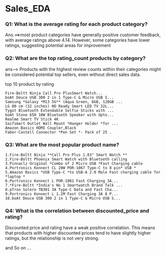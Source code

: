 # Sales_EDA

### Q1: What is the average rating for each product category?
Ans.==>most product categories have generally positive customer feedback, with average ratings above 4.14. However, some categories have lower ratings, suggesting potential areas for improvement

### Q2: What are the top rating_count products by category?
ans--> Products with the highest review counts within their categories might be considered potential top sellers, even without direct sales data.

top 10 product by rating

    Fire-Boltt Ninja Call Pro PlusSmart Watch...
    boAt Deuce USB 300 2 in 1 Type-C & Micro USB S...
    Samsung *Galaxy *M13 5G** (Aqua Green, 6GB, 128GB ...
    LG 80 cm (32 inches) HD Ready Smart LED TV 32L...
    Tygot Bluetooth Extendable Selfie Sticks with ...
    boAt Stone 650 10W Bluetooth Speaker with Upto...
    Realme Smart TV Stick 4K
    Saifsmart Outlet Wall Mount *Hanger Holder *for ...
    Amazon Basics HDMI Coupler,Black
    Faber-Castell Connector *Pen Set *- Pack of 25 .


### Q3: What are the most popular product name?

    1.Fire-Boltt Ninja **Call Pro Plus 1.83" Smart Watch **
    2.Fire-Boltt Phoenix Smart Watch with Bluetooth calling
    3.Pinnaclz Original *Combo of 2 Micro USB *Fast Charging cable
    4.Portronics Konnect CL 20W POR-1067 Type-C to 8 pin* USB *
    5.Amazon Basics *USB Type-C *to USB-A 2.0 Male Fast charging cable for *laptop *
    6.Portronics Konnect L POR-1081 Fast Charging 3A...
    7.*Fire-Boltt *India's No 1 Smartwatch Brand Talk ...
    8.pTron Solero TB301 3A Type-C Data and Fast Cha...
    9.Portronics Konnect L 1.2M Fast Charging 3A 8 P...
    10.boAt Deuce USB 300 2 in 1 Type-C & Micro USB S...


### Q4: What is the correlation between discounted_price and rating?
Discounted price and rating have a weak positive correlation. This means that products with higher discounted prices tend to have slightly higher ratings, but the relationship is not very strong.

and So on ...


